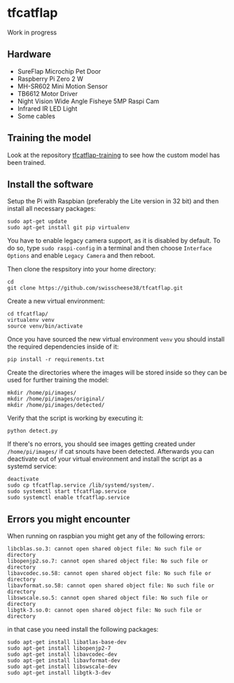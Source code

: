 # tfcatflap
Work in progress

## Hardware

* SureFlap Microchip Pet Door
* Raspberry Pi Zero 2 W
* MH-SR602 Mini Motion Sensor
* TB6612 Motor Driver
* Night Vision Wide Angle Fisheye 5MP Raspi Cam
* Infrared IR LED Light
* Some cables

## Training the model
Look at the repository [tfcatflap-training](https://github.com/swisscheese38/tfcatflap-training) to see how the custom model has been trained.

## Install the software
Setup the Pi with Raspbian (preferably the Lite version in 32 bit) and then install all necessary packages:
```
sudo apt-get update 
sudo apt-get install git pip virtualenv
```
You have to enable legacy camera support, as it is disabled by default. To do so, type `sudo raspi-config` in a terminal and then choose `Interface Options` and enable `Legacy Camera` and then reboot.

Then clone the respsitory into your home directory:
```
cd
git clone https://github.com/swisscheese38/tfcatflap.git
```
Create a new virtual environment:
```
cd tfcatflap/
virtualenv venv
source venv/bin/activate
```
Once you have sourced the new virtual environment `venv` you should install the required dependencies inside of it:
```
pip install -r requirements.txt
```
Create the directories where the images will be stored inside so they can be used for further training the model:
```
mkdir /home/pi/images/
mkdir /home/pi/images/original/
mkdir /home/pi/images/detected/
```
Verify that the script is working by executing it:
```
python detect.py
```
If there's no errors, you should see images getting created under `/home/pi/images/` if cat snouts have been detected. Afterwards you can deactivate out of your virtual environment and install the script as a systemd service:
```
deactivate
sudo cp tfcatflap.service /lib/systemd/system/.
sudo systemctl start tfcatflap.service
sudo systemctl enable tfcatflap.service
```

## Errors you might encounter
When running on raspbian you might get any of the following errors:
```
libcblas.so.3: cannot open shared object file: No such file or directory
libopenjp2.so.7: cannot open shared object file: No such file or directory
libavcodec.so.58: cannot open shared object file: No such file or directory
libavformat.so.58: cannot open shared object file: No such file or directory
libswscale.so.5: cannot open shared object file: No such file or directory
libgtk-3.so.0: cannot open shared object file: No such file or directory
```
in that case you need install the following packages:
```
sudo apt-get install libatlas-base-dev
sudo apt-get install libopenjp2-7
sudo apt-get install libavcodec-dev
sudo apt-get install libavformat-dev
sudo apt-get install libswscale-dev
sudo apt-get install libgtk-3-dev
```
